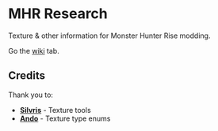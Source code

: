 # MHR Research
Texture & other information for Monster Hunter Rise modding.

Go the [wiki](https://github.com/NSACloud/MHR_Research/wiki) tab.

## Credits

Thank you to:
* **[Silvris](https://github.com/Silvris)** - Texture tools
* **[Ando](https://github.com/Andoryuuta)** - Texture type enums
